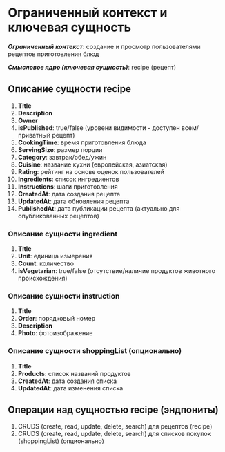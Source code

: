 # Ограниченный контекст и ключевая сущность

   _**Ограниченный контекст**_: создание и просмотр пользователями рецептов приготовления блюд

   _**Смысловое ядро (ключевая сущность)**_: recipe (рецепт)

## Описание сущности recipe

1. **Title**
2. **Description**
3. **Owner**
4. **isPublished**: true/false (уровени видимости - доступен всем/приватный рецепт)
5. **CookingTime**: время приготовления блюда
6. **ServingSize**: размер порции
7. **Category**: завтрак/обед/ужин
8. **Cuisine**: название кухни (европейская, азиатская)
9. **Rating**: рейтинг на основе оценок пользователей
10. **Ingredients**: список ингредиентов
11. **Instructions**: шаги приготовления
12. **CreatedAt**: дата создания рецепта
13. **UpdatedAt**: дата обновления рецепта
14. **PublishedAt**: дата публикации рецепта (актуально для опубликованных рецептов)

### Описание сущности ingredient
1. **Title**
2. **Unit**: единица измерения
3. **Count**: количество
4. **isVegetarian**: true/false (отсутствие/наличие продуктов животного происхождения)

### Описание сущности instruction
1. **Title**
2. **Order**: порядковый номер
3. **Description**
4. **Photo**: фотоизображение

### Описание сущности shoppingList (опционально)
1. **Title**
2. **Products**: список названий продуктов
3. **CreatedAt**: дата создания списка
4. **UpdatedAt**: дата изменения списка

## Операции над сущностью recipe (эндпониты)

1. CRUDS (create, read, update, delete, search) для рецептов (recipe)
2. CRUDS (create, read, update, delete, search) для списков покупок (shoppingList) (опционально)
